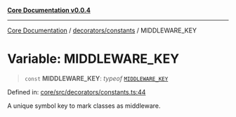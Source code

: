 [**Core Documentation v0.0.4**](../../../README.md)

***

[Core Documentation](../../../modules.md) / [decorators/constants](../README.md) / MIDDLEWARE\_KEY

# Variable: MIDDLEWARE\_KEY

> `const` **MIDDLEWARE\_KEY**: *typeof* [`MIDDLEWARE_KEY`](MIDDLEWARE_KEY.md)

Defined in: [core/src/decorators/constants.ts:44](https://github.com/stonemjs/core/blob/2adc2da4c7e3b5a9f593c198ba7e8ad639651777/src/decorators/constants.ts#L44)

A unique symbol key to mark classes as middleware.

